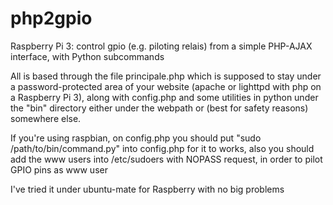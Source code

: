 # php2gpio
Raspberry Pi 3: control gpio (e.g. piloting relais) from a simple PHP-AJAX interface, with Python subcommands

All is based through the file principale.php which is supposed to stay under a
password-protected area of your website (apache or lighttpd with php on a
Raspberry Pi 3), along with config.php and some utilities in python under the
"bin" directory either under the webpath or (best for safety reasons) somewhere
else.

If you're using raspbian, on config.php you should put
"sudo /path/to/bin/command.py"
into config.php for it to works, also you should add the www users into
/etc/sudoers with NOPASS request, in order to pilot GPIO pins as www user

I've tried it under ubuntu-mate for Raspberry with no big problems
